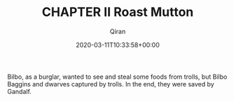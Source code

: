 ﻿---
title: CHAPTER II Roast Mutton
author: Qiran
type: post
date: 2020-03-11T10:33:58+00:00
aliases: ["/chapter-ii-roast-mutton/"]
tags:
  - Hobbit

---
Bilbo, as a burglar, wanted to see and steal some foods from trolls, but Bilbo Baggins and dwarves captured by trolls. In the end, they were saved by Gandalf.
